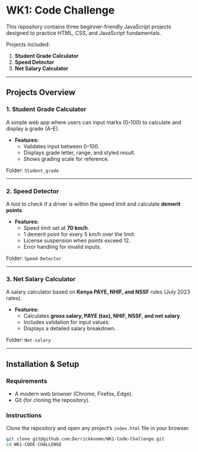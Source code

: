 # WK1: Code Challenge

This repository contains three beginner-friendly JavaScript projects designed to practice HTML, CSS, and JavaScript fundamentals.  

Projects included:  
1. **Student Grade Calculator**  
2. **Speed Detector**  
3. **Net Salary Calculator**

---

## Projects Overview

### 1. Student Grade Calculator
A simple web app where users can input marks (0–100) to calculate and display a grade (A–E).  
- **Features:**
  - Validates input between 0–100.  
  - Displays grade letter, range, and styled result.  
  - Shows grading scale for reference.  

Folder: `Student_grade`

---

### 2. Speed Detector
A tool to check if a driver is within the speed limit and calculate **demerit points**.  
- **Features:**
  - Speed limit set at **70 km/h**.  
  - 1 demerit point for every 5 km/h over the limit.  
  - License suspension when points exceed 12.  
  - Error handling for invalid inputs.  

Folder: `Speed-Detector`

---

### 3. Net Salary Calculator
A salary calculator based on **Kenya PAYE, NHIF, and NSSF** rules (July 2023 rates).  
- **Features:**
  - Calculates **gross salary, PAYE (tax), NHIF, NSSF, and net salary**.  
  - Includes validation for input values.  
  - Displays a detailed salary breakdown.  

Folder: `Net-salary`

---

## Installation & Setup

### Requirements
- A modern web browser (Chrome, Firefox, Edge).  
- Git (for cloning the repository).  

### Instructions
Clone the repository and open any project’s `index.html` file in your browser.

```bash
git clone git@github.com:Derrickkoome/WK1-Code-Challenge.git
cd WK1-CODE-CHALLENGE
